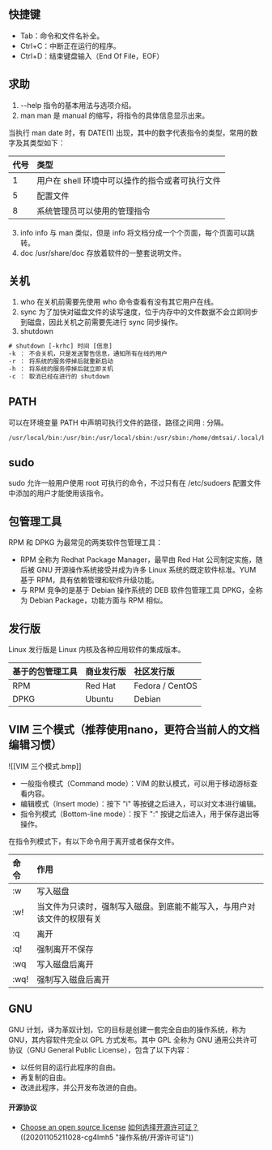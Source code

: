 ## 快捷键

- Tab：命令和文件名补全。
- Ctrl+C：中断正在运行的程序。
- Ctrl+D：结束键盘输入（End Of File，EOF）

## 求助

1. --help
   指令的基本用法与选项介绍。
2. man
   man 是 manual 的缩写，将指令的具体信息显示出来。

当执行 man date 时，有 DATE(1) 出现，其中的数字代表指令的类型，常用的数字及其类型如下：

| 代号 | 类型                                                              |
| :----- | :------------------------------------------------------------------ |
| 1      | 用户在 shell 环境中可以操作的指令或者可执行文件 |
| 5      | 配置文件                                                        |
| 8      | 系统管理员可以使用的管理指令                          |

3. info
   info 与 man 类似，但是 info 将文档分成一个个页面，每个页面可以跳转。
4. doc
   /usr/share/doc 存放着软件的一整套说明文件。

## 关机

1. who
   在关机前需要先使用 who 命令查看有没有其它用户在线。
2. sync
   为了加快对磁盘文件的读写速度，位于内存中的文件数据不会立即同步到磁盘，因此关机之前需要先进行 sync 同步操作。
3. shutdown

```html
# shutdown [-krhc] 时间 [信息]
-k ： 不会关机，只是发送警告信息，通知所有在线的用户
-r ： 将系统的服务停掉后就重新启动
-h ： 将系统的服务停掉后就立即关机
-c ： 取消已经在进行的 shutdown
```

## PATH

可以在环境变量 PATH 中声明可执行文件的路径，路径之间用 : 分隔。

```
/usr/local/bin:/usr/bin:/usr/local/sbin:/usr/sbin:/home/dmtsai/.local/bin:/home/dmtsai/bin
```

## sudo

sudo 允许一般用户使用 root 可执行的命令，不过只有在 /etc/sudoers 配置文件中添加的用户才能使用该指令。

## 包管理工具

RPM 和 DPKG 为最常见的两类软件包管理工具：

- RPM 全称为 Redhat Package Manager，最早由 Red Hat 公司制定实施，随后被 GNU 开源操作系统接受并成为许多 Linux 系统的既定软件标准。YUM 基于 RPM，具有依赖管理和软件升级功能。
- 与 RPM 竞争的是基于 Debian 操作系统的 DEB 软件包管理工具 DPKG，全称为 Debian Package，功能方面与 RPM 相似。

## 发行版

Linux 发行版是 Linux 内核及各种应用软件的集成版本。

| 基于的包管理工具 | 商业发行版 | 社区发行版 |
| :----------------------- | :-------------- | :-------------- |
| RPM                      | Red Hat         | Fedora / CentOS |
| DPKG                     | Ubuntu          | Debian          |

## VIM 三个模式（推荐使用nano，更符合当前人的文档编辑习惯）

![[VIM 三个模式.bmp]]

- 一般指令模式（Command mode）：VIM 的默认模式，可以用于移动游标查看内容。
- 编辑模式（Insert mode）：按下 "i" 等按键之后进入，可以对文本进行编辑。
- 指令列模式（Bottom-line mode）：按下 ":" 按键之后进入，用于保存退出等操作。

在指令列模式下，有以下命令用于离开或者保存文件。

| 命令 | 作用                                                                                                    |
| :----- | :-------------------------------------------------------------------------------------------------------- |
| :w     | 写入磁盘                                                                                              |
| :w!    | 当文件为只读时，强制写入磁盘。到底能不能写入，与用户对该文件的权限有关 |
| :q     | 离开                                                                                                    |
| :q!    | 强制离开不保存                                                                                     |
| :wq    | 写入磁盘后离开                                                                                     |
| :wq!   | 强制写入磁盘后离开                                                                               |

## GNU

GNU 计划，译为革奴计划，它的目标是创建一套完全自由的操作系统，称为 GNU，其内容软件完全以 GPL 方式发布。其中 GPL 全称为 GNU 通用公共许可协议（GNU General Public License），包含了以下内容：

- 以任何目的运行此程序的自由。
- 再复制的自由。
- 改进此程序，并公开发布改进的自由。

#### 开源协议

- [Choose an open source license](https://choosealicense.com/)
  [如何选择开源许可证？](http://www.ruanyifeng.com/blog/2011/05/how_to_choose_free_software_licenses.html)
  ((20201105211028-cg4lmh5 "操作系统/开源许可证"))

